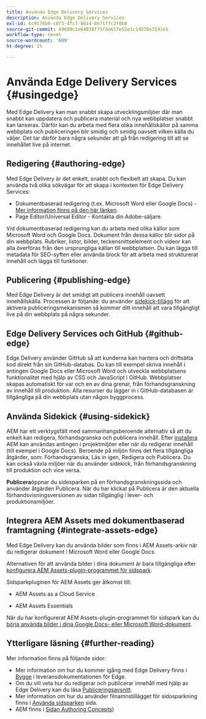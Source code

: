 ```yaml
---
title: Använda Edge Delivery Services
description: Använda Edge Delivery Services
exl-id: 6c9178b0-c8f3-4fc7-8614-8e71ffc2f0b8
source-git-commit: 49688c1e64038ff5fde617e52e1c14878e3191e5
workflow-type: tm+mt
source-wordcount: '609'
ht-degree: 1%

---
```


# Använda Edge Delivery Services {#usingedge}

Med Edge Delivery kan man snabbt skapa utvecklingsmiljöer där man snabbt kan uppdatera och publicera material och nya webbplatser snabbt kan lanseras. Därför kan du arbeta med flera olika innehållskällor på samma webbplats och publiceringen blir smidig och smidig oavsett vilken källa du väljer. Det tar därför bara några sekunder att gå från redigering till att se innehållet live på internet.

## Redigering {#authoring-edge}

Med Edge Delivery är det enkelt, snabbt och flexibelt att skapa. Du kan använda två olika sökvägar för att skapa i kontexten för Edge Delivery Services:

* Dokumentbaserad redigering (t.ex. Microsoft Word eller Google Docs) - [Mer information finns på den här länken](https://www.hlx.live/docs/authoring).
* Page Editor/Universal Editor - Kontakta din Adobe-säljare.

Vid dokumentbaserad redigering kan du arbeta med olika källor som Microsoft Word och Google Docs. Dokument från dessa källor blir sidor på din webbplats. Rubriker, listor, bilder, teckensnittselement och videor kan alla överföras från den ursprungliga källan till webbplatsen. Du kan lägga till metadata för SEO-syften eller använda block för att arbeta med strukturerat innehåll och lägga till funktioner.

## Publicering {#publishing-edge}

Med Edge Delivery är det smidigt att publicera innehåll oavsett innehållskälla. Processen är följande: du använder [sidekick-tillägg](#using-sidekick) för att aktivera publiceringsmekanismen så kommer ditt innehåll att vara tillgängligt live på din webbplats på några sekunder.

## Edge Delivery Services och GitHub {#github-edge}

Edge Delivery använder GitHub så att kunderna kan hantera och driftsätta kod direkt från sin GitHub-databas. Du kan till exempel skriva innehåll i antingen Google Docs eller Microsoft Word och utveckla webbplatsens funktionalitet med hjälp av CSS och JavaScript i GitHub. Webbplatser skapas automatiskt för var och en av dina grenar, från förhandsgranskning av innehåll till produktion. Alla resurser du lägger in i GitHub-databasen är tillgängliga på din webbplats utan någon byggprocess.

## Använda Sidekick {#using-sidekick}

AEM har ett verktygsfält med sammanhangsberoende alternativ så att du enkelt kan redigera, förhandsgranska och publicera innehåll. Efter [installera](https://www.hlx.live/docs/sidekick-extension) AEM kan användas antingen i projektmiljöer eller när du redigerar innehåll (till exempel i Google Docs). Beroende på miljön finns det flera tillgängliga åtgärder, som: Förhandsgranska, Läs in igen, Redigera och Publicera. Du kan också växla miljöer när du använder sidekick, från förhandsgranskning till produktion och vice versa.

**Publicera**&#x200B;öppnar du sidesparken på en förhandsgranskningssida och använder åtgärden Publicera. När du har klickat på Publicera är den aktuella förhandsvisningsversionen av sidan tillgänglig i lever- och produktionsmiljöer.

## Integrera AEM Assets med dokumentbaserad framtagning {#integrate-assets-edge}

Med Edge Delivery kan du använda bilder som finns i AEM Assets-arkiv när du redigerar dokument i Microsoft Word eller Google Docs.

Alternativen för att använda bilder i dina dokument är bara tillgängliga efter [konfigurera AEM Assets-plugin-programmet för sidspark](https://www.hlx.live/developer/configuring-aem-assets-sidekick-plugin).

Sidsparkpluginen för AEM Assets ger åtkomst till:

* AEM Assets as a Cloud Service

* AEM Assets Essentials

När du har konfigurerat AEM Assets-plugin-programmet för sidspark kan du [börja använda bilder i dina Google Docs- eller Microsoft Word-dokument](https://www.hlx.live/docs/aem-assets-sidekick-plugin).

## Ytterligare läsning {#further-reading}

Mer information finns på följande sidor:

* Mer information om hur du kommer igång med Edge Delivery finns i [Bygge](https://www.hlx.live/docs/#build) i leveransdokumentationen för Edge.
* Om du vill veta hur du redigerar och publicerar innehåll med hjälp av Edge Delivery kan du läsa [Publiceringsavsnitt](https://www.hlx.live/docs/authoring).
* Mer information om hur du använder filnamnstillägget för sidosparkning finns i [Använda sidsparken](https://www.hlx.live/docs/sidekick) sida.
* AEM finns i [Sidan Authoring Concepts](/help/sites-authoring/author.md))
